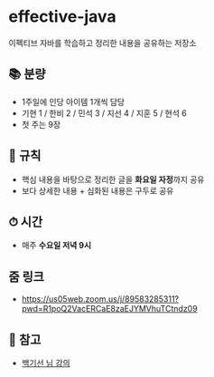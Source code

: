 # effective-java
이펙티브 자바를 학습하고 정리한 내용을 공유하는 저장소

## 📚 분량
- 1주일에 인당 아이템 1개씩 담당
- 기현 1 / 한비 2 / 민석 3 / 지선 4 / 지훈 5 / 현석 6
- 첫 주는 9장

## 📍 규칙
- 핵심 내용을 바탕으로 정리한 글을 **화요일 자정**까지 공유
- 보다 상세한 내용 + 심화된 내용은 구두로 공유

## ⏱ 시간
- 매주 **수요일 저녁 9시**

## 줌 링크
- https://us05web.zoom.us/j/89583285311?pwd=R1poQ2VacERCaE8zaEJYMVhuTCtndz09

## 📎 참고
- [백기선 님 강의](https://www.youtube.com/playlist?list=PLfI752FpVCS8e5ACdi5dpwLdlVkn0QgJJ)
